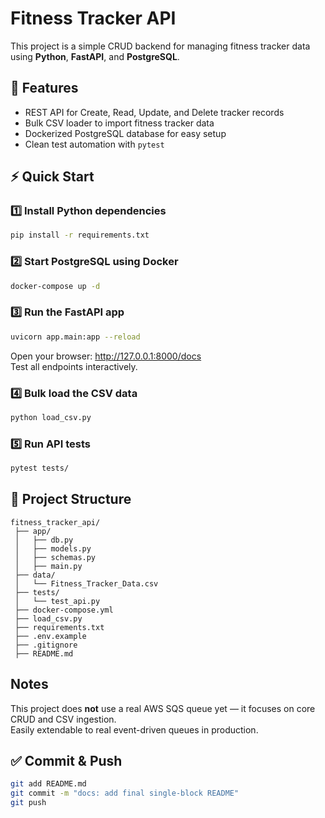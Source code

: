 # Fitness Tracker API

This project is a simple CRUD backend for managing fitness tracker data using **Python**, **FastAPI**, and **PostgreSQL**.

## 📌 Features

- REST API for Create, Read, Update, and Delete tracker records
- Bulk CSV loader to import fitness tracker data
- Dockerized PostgreSQL database for easy setup
- Clean test automation with `pytest`

## ⚡ Quick Start

### 1️⃣ Install Python dependencies

```bash
pip install -r requirements.txt
```

### 2️⃣ Start PostgreSQL using Docker

```bash
docker-compose up -d
```

### 3️⃣ Run the FastAPI app

```bash
uvicorn app.main:app --reload
```

Open your browser: http://127.0.0.1:8000/docs  
Test all endpoints interactively.

### 4️⃣ Bulk load the CSV data

```bash
python load_csv.py
```

### 5️⃣ Run API tests

```bash
pytest tests/
```

## 📂 Project Structure

```
fitness_tracker_api/
 ├── app/
 │   ├── db.py
 │   ├── models.py
 │   ├── schemas.py
 │   ├── main.py
 ├── data/
 │   └── Fitness_Tracker_Data.csv
 ├── tests/
 │   └── test_api.py
 ├── docker-compose.yml
 ├── load_csv.py
 ├── requirements.txt
 ├── .env.example
 ├── .gitignore
 ├── README.md
```

## Notes

This project does **not** use a real AWS SQS queue yet — it focuses on core CRUD and CSV ingestion.  
Easily extendable to real event-driven queues in production.

## ✅ Commit & Push

```bash
git add README.md
git commit -m "docs: add final single-block README"
git push
```
